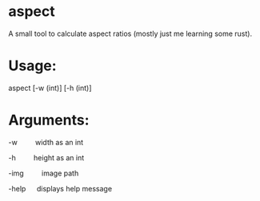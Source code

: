 # aspect
A small tool to calculate aspect ratios (mostly just me learning some rust).

# Usage:
aspect [-w (int)] [-h (int)]

# Arguments:

  -w &emsp;&emsp; width as an int
  
  -h &emsp;&emsp; height as an int

  -img &emsp;&emsp; image path
  
  -help &emsp; displays help message
  
